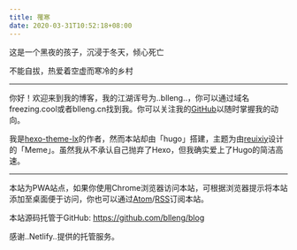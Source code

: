 ```yaml
---
title: 罹寒 
date: 2020-03-31T10:52:18+08:00
---
```


这是一个黑夜的孩子，沉浸于冬天，倾心死亡<br>

不能自拔，热爱着空虚而寒冷的乡村

---

你好！欢迎来到我的博客，我的江湖诨号为..blleng..，你可以通过域名freezing.cool或者blleng.cn找到我。你可以关注我的[GitHub](https://github.com/blleng)以随时掌握我的动向。

我是[hexo-theme-lx](https://lx.js.org)的作者，然而本站却由「hugo」搭建，主题为由[reuixiy](https://github.com/reuixiy)设计的「Meme」。虽然我从不承认自己抛弃了Hexo，但我确实爱上了Hugo的简洁高速。

---

本站为PWA站点，如果你使用Chrome浏览器访问本站，可根据浏览器提示将本站添加至桌面便于访问，你也可以通过[Atom](https://freezing.cool/atom.xml)/[RSS](https://freezing.cool/rss.xml)订阅本站。

本站源码托管于GitHub: https://github.com/blleng/blog

感谢..Netlify..提供的托管服务。
